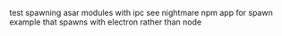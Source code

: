 test spawning asar modules with ipc
see nightmare npm app for spawn example that spawns with electron rather than node
